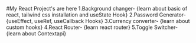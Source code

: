 #My React Project's are here
1.Background changer- {learn about basic of react, tailwind css installation and useState Hook}
2.Password Generator- {useEffect, useRef, useCallback Hooks}
3.Currency converter- {learn about custom hooks}
4.React Router- {learn react router}
5.Toggle Switcher- {learn about Contextapi}